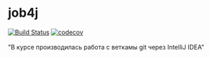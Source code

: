 # job4j
[![Build Status](https://travis-ci.com/VitaliyNasypov/job4j.svg?branch=master)](https://travis-ci.com/VitaliyNasypov/job4j)
[![codecov](https://codecov.io/gh/VitaliyNasypov/job4j/branch/master/graph/badge.svg?token=RVLU28UZYU)](https://codecov.io/gh/VitaliyNasypov/job4j)
<br><br>
"В курсе производилась работа с веткамы git через IntelliJ IDEA"